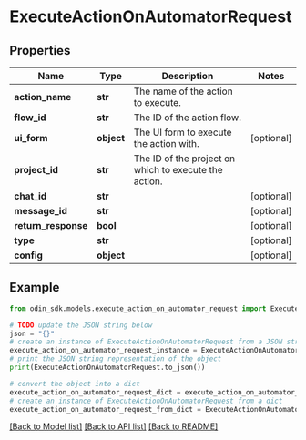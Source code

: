 # ExecuteActionOnAutomatorRequest


## Properties

Name | Type | Description | Notes
------------ | ------------- | ------------- | -------------
**action_name** | **str** | The name of the action to execute. | 
**flow_id** | **str** | The ID of the action flow. | 
**ui_form** | **object** | The UI form to execute the action with. | [optional] 
**project_id** | **str** | The ID of the project on which to execute the action. | 
**chat_id** | **str** |  | [optional] 
**message_id** | **str** |  | [optional] 
**return_response** | **bool** |  | [optional] 
**type** | **str** |  | [optional] 
**config** | **object** |  | [optional] 

## Example

```python
from odin_sdk.models.execute_action_on_automator_request import ExecuteActionOnAutomatorRequest

# TODO update the JSON string below
json = "{}"
# create an instance of ExecuteActionOnAutomatorRequest from a JSON string
execute_action_on_automator_request_instance = ExecuteActionOnAutomatorRequest.from_json(json)
# print the JSON string representation of the object
print(ExecuteActionOnAutomatorRequest.to_json())

# convert the object into a dict
execute_action_on_automator_request_dict = execute_action_on_automator_request_instance.to_dict()
# create an instance of ExecuteActionOnAutomatorRequest from a dict
execute_action_on_automator_request_from_dict = ExecuteActionOnAutomatorRequest.from_dict(execute_action_on_automator_request_dict)
```
[[Back to Model list]](../README.md#documentation-for-models) [[Back to API list]](../README.md#documentation-for-api-endpoints) [[Back to README]](../README.md)



